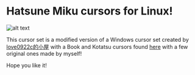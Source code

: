 # Hatsune Miku cursors for Linux!

![alt text](https://github.com/supermariofps/Hatsune-Miku-Linux-Cursors/blob/main/thumb.png?raw=true)

This cursor set is a modified version of a Windows cursor set created by [love0922c的小屋](https://home.gamer.com.tw/creationDetail.php?sn=1760192) with a Book and Kotatsu cursors found [here](https://paradise-cheaters.blogspot.com/2014/09/software-cursor-hatsune-miku-pack.html) with a few original ones made by myself!

Hope you like it!
